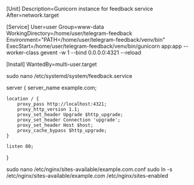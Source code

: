 [Unit]
Description=Gunicorn instance for feedback service
After=network.target

[Service]
User=user
Group=www-data
WorkingDirectory=/home/user/telegram-feedback
Environment="PATH=/home/user/telegram-feedback/venv/bin"
ExecStart=/home/user/telegram-feedback/venv/bin/gunicorn app:app --worker-class gevent -w 1 --bind 0.0.0.0:4321 --reload

[Install]
WantedBy=multi-user.target

sudo nano /etc/systemd/system/feedback.service

server {
    server_name example.com;

    location / {
        proxy_pass http://localhost:4321;
        proxy_http_version 1.1;
        proxy_set_header Upgrade $http_upgrade;
        proxy_set_header Connection 'upgrade';
        proxy_set_header Host $host;
        proxy_cache_bypass $http_upgrade;
    }

    listen 80;
}

sudo nano /etc/nginx/sites-available/example.com.conf
sudo ln -s /etc/nginx/sites-available/example.com /etc/nginx/sites-enabled
